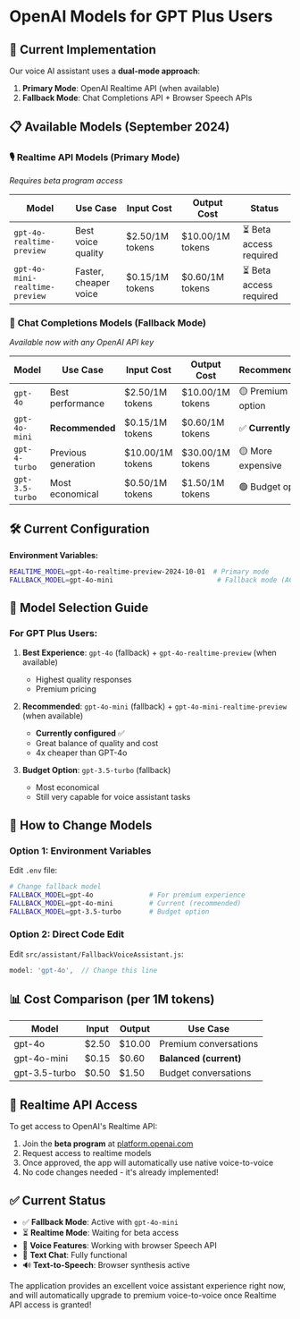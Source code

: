 # OpenAI Models for GPT Plus Users

## 🎯 Current Implementation

Our voice AI assistant uses a **dual-mode approach**:

1. **Primary Mode**: OpenAI Realtime API (when available)
2. **Fallback Mode**: Chat Completions API + Browser Speech APIs

## 📋 Available Models (September 2024)

### 🎙️ **Realtime API Models** (Primary Mode)

_Requires beta program access_

| Model                          | Use Case              | Input Cost      | Output Cost      | Status                  |
| ------------------------------ | --------------------- | --------------- | ---------------- | ----------------------- |
| `gpt-4o-realtime-preview`      | Best voice quality    | $2.50/1M tokens | $10.00/1M tokens | ⏳ Beta access required |
| `gpt-4o-mini-realtime-preview` | Faster, cheaper voice | $0.15/1M tokens | $0.60/1M tokens  | ⏳ Beta access required |

### 💬 **Chat Completions Models** (Fallback Mode)

_Available now with any OpenAI API key_

| Model           | Use Case            | Input Cost       | Output Cost      | Recommendation        |
| --------------- | ------------------- | ---------------- | ---------------- | --------------------- |
| `gpt-4o`        | Best performance    | $2.50/1M tokens  | $10.00/1M tokens | 🟡 Premium option     |
| `gpt-4o-mini`   | **Recommended**     | $0.15/1M tokens  | $0.60/1M tokens  | ✅ **Currently Used** |
| `gpt-4-turbo`   | Previous generation | $10.00/1M tokens | $30.00/1M tokens | 🟡 More expensive     |
| `gpt-3.5-turbo` | Most economical     | $0.50/1M tokens  | $1.50/1M tokens  | 🟢 Budget option      |

## 🛠️ **Current Configuration**

**Environment Variables:**

```bash
REALTIME_MODEL=gpt-4o-realtime-preview-2024-10-01  # Primary mode
FALLBACK_MODEL=gpt-4o-mini                          # Fallback mode (ACTIVE)
```

## 🎯 **Model Selection Guide**

### For GPT Plus Users:

1. **Best Experience**: `gpt-4o` (fallback) + `gpt-4o-realtime-preview` (when available)

   - Highest quality responses
   - Premium pricing

2. **Recommended**: `gpt-4o-mini` (fallback) + `gpt-4o-mini-realtime-preview` (when available)

   - **Currently configured** ✅
   - Great balance of quality and cost
   - 4x cheaper than GPT-4o

3. **Budget Option**: `gpt-3.5-turbo` (fallback)
   - Most economical
   - Still very capable for voice assistant tasks

## 🔄 **How to Change Models**

### Option 1: Environment Variables

Edit `.env` file:

```bash
# Change fallback model
FALLBACK_MODEL=gpt-4o              # For premium experience
FALLBACK_MODEL=gpt-4o-mini         # Current (recommended)
FALLBACK_MODEL=gpt-3.5-turbo       # Budget option
```

### Option 2: Direct Code Edit

Edit `src/assistant/FallbackVoiceAssistant.js`:

```javascript
model: 'gpt-4o',  // Change this line
```

## 📊 **Cost Comparison** (per 1M tokens)

| Model         | Input | Output | Use Case               |
| ------------- | ----- | ------ | ---------------------- |
| gpt-4o        | $2.50 | $10.00 | Premium conversations  |
| gpt-4o-mini   | $0.15 | $0.60  | **Balanced (current)** |
| gpt-3.5-turbo | $0.50 | $1.50  | Budget conversations   |

## 🚀 **Realtime API Access**

To get access to OpenAI's Realtime API:

1. Join the **beta program** at [platform.openai.com](https://platform.openai.com)
2. Request access to realtime models
3. Once approved, the app will automatically use native voice-to-voice
4. No code changes needed - it's already implemented!

## ✅ **Current Status**

- ✅ **Fallback Mode**: Active with `gpt-4o-mini`
- ⏳ **Realtime Mode**: Waiting for beta access
- 🎤 **Voice Features**: Working with browser Speech API
- 💬 **Text Chat**: Fully functional
- 🔊 **Text-to-Speech**: Browser synthesis active

The application provides an excellent voice assistant experience right now, and will automatically upgrade to premium voice-to-voice once Realtime API access is granted!
